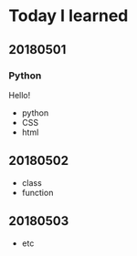 # Today I learned 

## 20180501   

### Python
Hello!

* python
* CSS
* html

## 20180502
* class
* function

## 20180503
* etc
